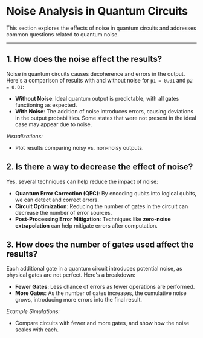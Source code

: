 # Noise Analysis in Quantum Circuits

This section explores the effects of noise in quantum circuits and addresses common questions related to quantum noise.

---

## 1. How does the noise affect the results?

Noise in quantum circuits causes decoherence and errors in the output. Here's a comparison of results with and without noise for `p1 = 0.01` and `p2 = 0.01`:

- **Without Noise**: Ideal quantum output is predictable, with all gates functioning as expected.
- **With Noise**: The addition of noise introduces errors, causing deviations in the output probabilities. Some states that were not present in the ideal case may appear due to noise.

_Visualizations:_
- Plot results comparing noisy vs. non-noisy outputs.
  
## 2. Is there a way to decrease the effect of noise?

Yes, several techniques can help reduce the impact of noise:

- **Quantum Error Correction (QEC)**: By encoding qubits into logical qubits, we can detect and correct errors.
- **Circuit Optimization**: Reducing the number of gates in the circuit can decrease the number of error sources.
- **Post-Processing Error Mitigation**: Techniques like **zero-noise extrapolation** can help mitigate errors after computation.

## 3. How does the number of gates used affect the results?

Each additional gate in a quantum circuit introduces potential noise, as physical gates are not perfect. Here's a breakdown:

- **Fewer Gates**: Less chance of errors as fewer operations are performed.
- **More Gates**: As the number of gates increases, the cumulative noise grows, introducing more errors into the final result.

_Example Simulations:_
- Compare circuits with fewer and more gates, and show how the noise scales with each.
